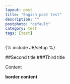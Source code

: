 ```yaml
---
layout: post
title: "Engish post test"
description: ""
postphoto: "default"
category: test
tags: [test]
---
```

{% include JB/setup %}

##Second title
###Third title

Content

**border content**
